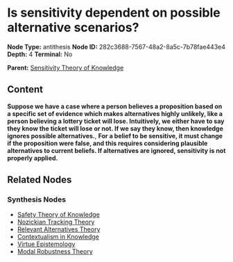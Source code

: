 # Is sensitivity dependent on possible alternative scenarios?

**Node Type:** antithesis
**Node ID:** 282c3688-7567-48a2-8a5c-7b78fae443e4
**Depth:** 4
**Terminal:** No

**Parent:** [Sensitivity Theory of Knowledge](sensitivity-theory-of-knowledge-synthesis-1b565072-2e11-47e2-95b8-b9e62c82f3a8.md)

## Content

**Suppose we have a case where a person believes a proposition based on a specific set of evidence which makes alternatives highly unlikely, like a person believing a lottery ticket will lose. Intuitively, we either have to say they know the ticket will lose or not. If we say they know, then knowledge ignores possible alternatives.**, **For a belief to be sensitive, it must change if the proposition were false, and this requires considering plausible alternatives to current beliefs. If alternatives are ignored, sensitivity is not properly applied.**

## Related Nodes

### Synthesis Nodes

- [Safety Theory of Knowledge](safety-theory-of-knowledge-synthesis-bba53c13-9cb8-4779-934e-d413122389a3.md)
- [Nozickian Tracking Theory](nozickian-tracking-theory-synthesis-0b1905fd-2f70-4b14-a1c4-f0d0a9e4843b.md)
- [Relevant Alternatives Theory](relevant-alternatives-theory-synthesis-313f90a6-a17e-4662-8523-d67a1ab2c3cf.md)
- [Contextualism in Knowledge](contextualism-in-knowledge-synthesis-d6994979-a2dc-44a3-82f9-10cc3fdc399d.md)
- [Virtue Epistemology](virtue-epistemology-synthesis-f1e95c70-059b-4250-8e1e-35c8aa847c5a.md)
- [Modal Robustness Theory](modal-robustness-theory-synthesis-8594f7a6-812e-45bc-80c7-ac640ae16414.md)
